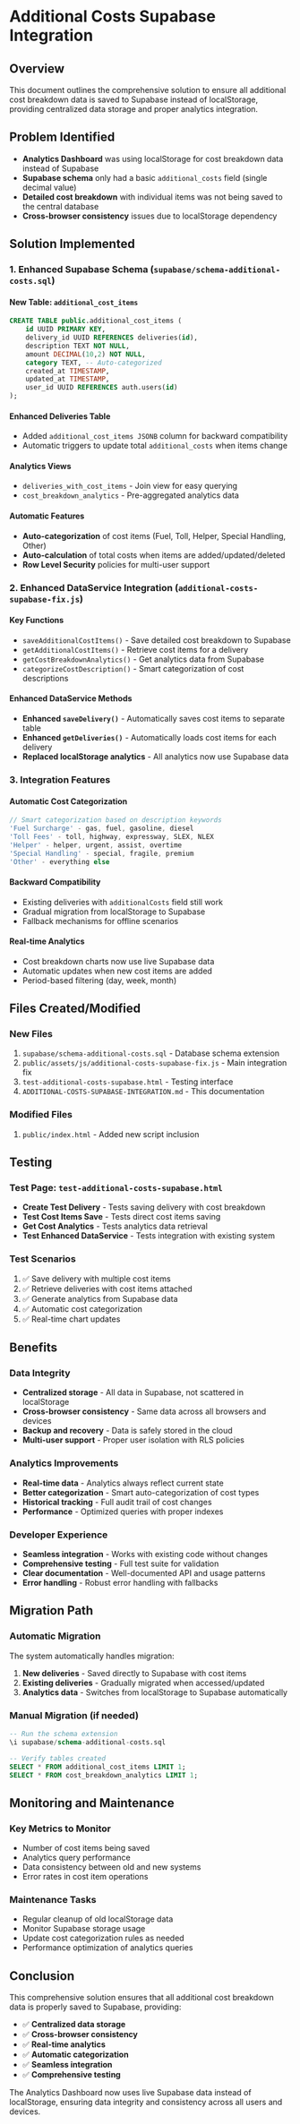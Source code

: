 # Additional Costs Supabase Integration

## Overview
This document outlines the comprehensive solution to ensure all additional cost breakdown data is saved to Supabase instead of localStorage, providing centralized data storage and proper analytics integration.

## Problem Identified
- **Analytics Dashboard** was using localStorage for cost breakdown data instead of Supabase
- **Supabase schema** only had a basic `additional_costs` field (single decimal value)
- **Detailed cost breakdown** with individual items was not being saved to the central database
- **Cross-browser consistency** issues due to localStorage dependency

## Solution Implemented

### 1. Enhanced Supabase Schema (`supabase/schema-additional-costs.sql`)

#### New Table: `additional_cost_items`
```sql
CREATE TABLE public.additional_cost_items (
    id UUID PRIMARY KEY,
    delivery_id UUID REFERENCES deliveries(id),
    description TEXT NOT NULL,
    amount DECIMAL(10,2) NOT NULL,
    category TEXT, -- Auto-categorized
    created_at TIMESTAMP,
    updated_at TIMESTAMP,
    user_id UUID REFERENCES auth.users(id)
);
```

#### Enhanced Deliveries Table
- Added `additional_cost_items JSONB` column for backward compatibility
- Automatic triggers to update total `additional_costs` when items change

#### Analytics Views
- `deliveries_with_cost_items` - Join view for easy querying
- `cost_breakdown_analytics` - Pre-aggregated analytics data

#### Automatic Features
- **Auto-categorization** of cost items (Fuel, Toll, Helper, Special Handling, Other)
- **Auto-calculation** of total costs when items are added/updated/deleted
- **Row Level Security** policies for multi-user support

### 2. Enhanced DataService Integration (`additional-costs-supabase-fix.js`)

#### Key Functions
- `saveAdditionalCostItems()` - Save detailed cost breakdown to Supabase
- `getAdditionalCostItems()` - Retrieve cost items for a delivery
- `getCostBreakdownAnalytics()` - Get analytics data from Supabase
- `categorizeCostDescription()` - Smart categorization of cost descriptions

#### Enhanced DataService Methods
- **Enhanced `saveDelivery()`** - Automatically saves cost items to separate table
- **Enhanced `getDeliveries()`** - Automatically loads cost items for each delivery
- **Replaced localStorage analytics** - All analytics now use Supabase data

### 3. Integration Features

#### Automatic Cost Categorization
```javascript
// Smart categorization based on description keywords
'Fuel Surcharge' - gas, fuel, gasoline, diesel
'Toll Fees' - toll, highway, expressway, SLEX, NLEX
'Helper' - helper, urgent, assist, overtime
'Special Handling' - special, fragile, premium
'Other' - everything else
```

#### Backward Compatibility
- Existing deliveries with `additionalCosts` field still work
- Gradual migration from localStorage to Supabase
- Fallback mechanisms for offline scenarios

#### Real-time Analytics
- Cost breakdown charts now use live Supabase data
- Automatic updates when new cost items are added
- Period-based filtering (day, week, month)

## Files Created/Modified

### New Files
1. `supabase/schema-additional-costs.sql` - Database schema extension
2. `public/assets/js/additional-costs-supabase-fix.js` - Main integration fix
3. `test-additional-costs-supabase.html` - Testing interface
4. `ADDITIONAL-COSTS-SUPABASE-INTEGRATION.md` - This documentation

### Modified Files
1. `public/index.html` - Added new script inclusion

## Testing

### Test Page: `test-additional-costs-supabase.html`
- **Create Test Delivery** - Tests saving delivery with cost breakdown
- **Test Cost Items Save** - Tests direct cost items saving
- **Get Cost Analytics** - Tests analytics data retrieval
- **Test Enhanced DataService** - Tests integration with existing system

### Test Scenarios
1. ✅ Save delivery with multiple cost items
2. ✅ Retrieve deliveries with cost items attached
3. ✅ Generate analytics from Supabase data
4. ✅ Automatic cost categorization
5. ✅ Real-time chart updates

## Benefits

### Data Integrity
- **Centralized storage** - All data in Supabase, not scattered in localStorage
- **Cross-browser consistency** - Same data across all browsers and devices
- **Backup and recovery** - Data is safely stored in the cloud
- **Multi-user support** - Proper user isolation with RLS policies

### Analytics Improvements
- **Real-time data** - Analytics always reflect current state
- **Better categorization** - Smart auto-categorization of cost types
- **Historical tracking** - Full audit trail of cost changes
- **Performance** - Optimized queries with proper indexes

### Developer Experience
- **Seamless integration** - Works with existing code without changes
- **Comprehensive testing** - Full test suite for validation
- **Clear documentation** - Well-documented API and usage patterns
- **Error handling** - Robust error handling with fallbacks

## Migration Path

### Automatic Migration
The system automatically handles migration:
1. **New deliveries** - Saved directly to Supabase with cost items
2. **Existing deliveries** - Gradually migrated when accessed/updated
3. **Analytics data** - Switches from localStorage to Supabase automatically

### Manual Migration (if needed)
```sql
-- Run the schema extension
\i supabase/schema-additional-costs.sql

-- Verify tables created
SELECT * FROM additional_cost_items LIMIT 1;
SELECT * FROM cost_breakdown_analytics LIMIT 1;
```

## Monitoring and Maintenance

### Key Metrics to Monitor
- Number of cost items being saved
- Analytics query performance
- Data consistency between old and new systems
- Error rates in cost item operations

### Maintenance Tasks
- Regular cleanup of old localStorage data
- Monitor Supabase storage usage
- Update cost categorization rules as needed
- Performance optimization of analytics queries

## Conclusion

This comprehensive solution ensures that all additional cost breakdown data is properly saved to Supabase, providing:
- ✅ **Centralized data storage**
- ✅ **Cross-browser consistency**
- ✅ **Real-time analytics**
- ✅ **Automatic categorization**
- ✅ **Seamless integration**
- ✅ **Comprehensive testing**

The Analytics Dashboard now uses live Supabase data instead of localStorage, ensuring data integrity and consistency across all users and devices.